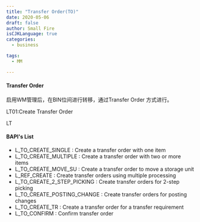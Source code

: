```yaml
---
title: "Transfer Order(TO)"
date: 2020-05-06
draft: false
author: Small Fire
isCJKLanguage: true
categories: 
  - business

tags: 
  - MM

---
```


#### Transfer Order

启用WM管理后，在BIN位间进行转移，通过Transfer Order 方式进行。

LT01:Create Transfer Order

LT

#### BAPI's List

- L_TO_CREATE_SINGLE : Create a transfer order with one item
- L_TO_CREATE_MULTIPLE : Create a transfer order with two or more items
- L_TO_CREATE_MOVE_SU : Create a transfer order to move a storage unit
- L_REF_CREATE : Create transfer orders using multiple processing
- L_TO_CREATE_2_STEP_PICKING : Create transfer orders for 2-step picking
- L_TO_CREATE_POSTING_CHANGE : Create transfer orders for posting changes
- L_TO_CREATE_TR : Create a transfer order for a transfer requirement
- L_TO_CONFIRM : Confirm transfer order





